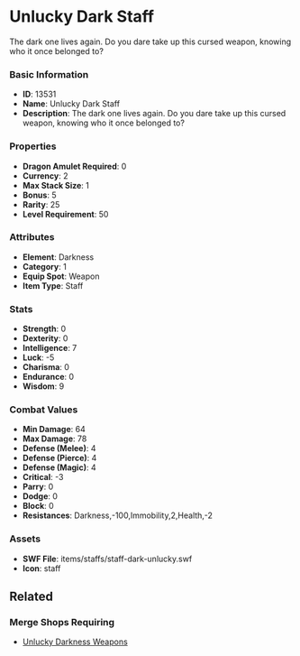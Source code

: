 # Unlucky Dark Staff

The dark one lives again. Do you dare take up this cursed weapon, knowing who it once belonged to?

### Basic Information

- **ID**: 13531
- **Name**: Unlucky Dark Staff
- **Description**: The dark one lives again. Do you dare take up this cursed weapon, knowing who it once belonged to?

### Properties

- **Dragon Amulet Required**: 0
- **Currency**: 2
- **Max Stack Size**: 1
- **Bonus**: 5
- **Rarity**: 25
- **Level Requirement**: 50

### Attributes

- **Element**: Darkness
- **Category**: 1
- **Equip Spot**: Weapon
- **Item Type**: Staff

### Stats

- **Strength**: 0
- **Dexterity**: 0
- **Intelligence**: 7
- **Luck**: -5
- **Charisma**: 0
- **Endurance**: 0
- **Wisdom**: 9

### Combat Values

- **Min Damage**: 64
- **Max Damage**: 78
- **Defense (Melee)**: 4
- **Defense (Pierce)**: 4
- **Defense (Magic)**: 4
- **Critical**: -3
- **Parry**: 0
- **Dodge**: 0
- **Block**: 0
- **Resistances**: Darkness,-100,Immobility,2,Health,-2

### Assets

- **SWF File**: items/staffs/staff-dark-unlucky.swf
- **Icon**: staff

## Related

### Merge Shops Requiring

- [Unlucky Darkness Weapons](../merge-shops/234-unlucky-darkness-weapons.md)

